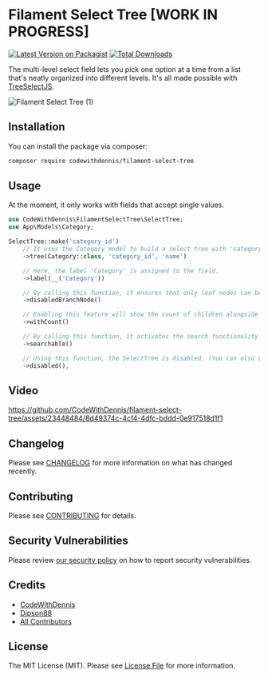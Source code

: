 # Filament Select Tree [WORK IN PROGRESS]

[![Latest Version on Packagist](https://img.shields.io/packagist/v/codewithdennis/filament-select-tree.svg?style=flat-square)](https://packagist.org/packages/codewithdennis/filament-select-tree)
[![Total Downloads](https://img.shields.io/packagist/dt/codewithdennis/filament-select-tree.svg?style=flat-square)](https://packagist.org/packages/codewithdennis/filament-select-tree)

The multi-level select field lets you pick one option at a time from a list that's neatly organized into different levels. It's all made possible with [TreeSelectJS](https://github.com/dipson88/treeselectjs).

![Filament Select Tree (1)](https://github.com/CodeWithDennis/filament-select-tree/assets/23448484/a589af66-d314-4cf2-9cea-d155e52d4bca)

## Installation

You can install the package via composer:

```bash
composer require codewithdennis/filament-select-tree
```

## Usage

At the moment, it only works with fields that accept single values.

```PHP
use CodeWithDennis\FilamentSelectTree\SelectTree;
use App\Models\Category;

SelectTree::make('category_id')
    // It uses the Category model to build a select tree with 'category_id' as the parent column and 'name' as the node label.
    ->tree(Category::class, 'category_id', 'name')

    // Here, the label 'Category' is assigned to the field.
    ->label(__('Category'))

    // By calling this function, it ensures that only leaf nodes can be selected while preventing the selection of groups.
    ->disabledBranchNode()

    // Enabling this feature will show the count of children alongside the group's name.
    ->withCount()

    // By calling this function, it activates the search functionality for the SelectTree.
    ->searchable()

    // Using this function, the SelectTree is disabled. (You can also use: ->disabledOn(''))
    ->disabled(),
```
## Video

https://github.com/CodeWithDennis/filament-select-tree/assets/23448484/8d49374c-4cf4-4dfc-bddd-0e917518d1f1


## Changelog

Please see [CHANGELOG](CHANGELOG.md) for more information on what has changed recently.

## Contributing

Please see [CONTRIBUTING](.github/CONTRIBUTING.md) for details.

## Security Vulnerabilities

Please review [our security policy](../../security/policy) on how to report security vulnerabilities.

## Credits

- [CodeWithDennis](https://github.com/CodeWithDennis)
- [Dipson88](https://github.com/dipson88/treeselectjs)
- [All Contributors](../../contributors)

## License

The MIT License (MIT). Please see [License File](LICENSE.md) for more information.
